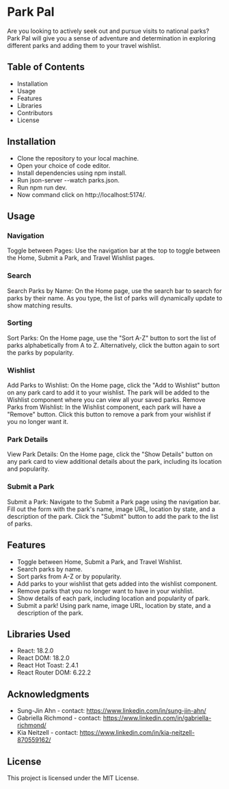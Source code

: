 # Park Pal

Are you looking to actively seek out and pursue visits to national parks? Park Pal will give you a sense of adventure and determination in exploring different parks and adding them to your travel wishlist.

## Table of Contents
- Installation 
- Usage 
- Features
- Libraries 
- Contributors
- License

## Installation
- Clone the repository to your local machine.
- Open your choice of code editor.
- Install dependencies using npm install.
- Run json-server --watch parks.json.
- Run npm run dev.
- Now command click on http://localhost:5174/.

## Usage

### Navigation
Toggle between Pages: Use the navigation bar at the top to toggle between the Home, Submit a Park, and Travel Wishlist pages.
### Search
Search Parks by Name: On the Home page, use the search bar to search for parks by their name. As you type, the list of parks will dynamically update to show matching results.
### Sorting
Sort Parks: On the Home page, use the "Sort A-Z" button to sort the list of parks alphabetically from A to Z. Alternatively, click the button again to sort the parks by popularity.
### Wishlist
Add Parks to Wishlist: On the Home page, click the "Add to Wishlist" button on any park card to add it to your wishlist. The park will be added to the Wishlist component where you can view all your saved parks. Remove Parks from Wishlist: In the Wishlist component, each park will have a "Remove" button. Click this button to remove a park from your wishlist if you no longer want it.
### Park Details
View Park Details: On the Home page, click the "Show Details" button on any park card to view additional details about the park, including its location and popularity.
### Submit a Park
Submit a Park: Navigate to the Submit a Park page using the navigation bar. Fill out the form with the park's name, image URL, location by state, and a description of the park. Click the "Submit" button to add the park to the list of parks.

## Features
- Toggle between Home, Submit a Park, and Travel Wishlist.
- Search parks by name.
- Sort parks from A-Z or by popularity.
- Add parks to your wishlist that gets added into the wishlist component.
- Remove parks that you no longer want to have in your wishlist.
- Show details of each park, including location and popularity of park.
- Submit a park! Using park name, image URL, location by state, and a description of the park.

## Libraries Used
- React: 18.2.0
- React DOM: 18.2.0
- React Hot Toast: 2.4.1
- React Router DOM: 6.22.2

## Acknowledgments 
- Sung-Jin Ahn - contact: https://www.linkedin.com/in/sung-jin-ahn/
- Gabriella Richmond - contact: https://www.linkedin.com/in/gabriella-richmond/
- Kia Neitzell - contact: https://www.linkedin.com/in/kia-neitzell-870559162/

## License
This project is licensed under the MIT License.
